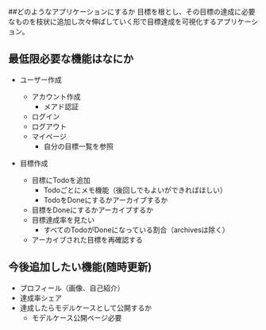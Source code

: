 ##どのようなアプリケーションにするか
目標を根とし、その目標の達成に必要なものを枝状に追加し次々伸ばしていく形で目標達成を可視化するアプリケーション。

## 最低限必要な機能はなにか

- ユーザー作成
    - アカウント作成
        - メアド認証
    - ログイン
    - ログアウト
    - マイページ
        - 自分の目標一覧を参照
    
- 目標作成
    - 目標にTodoを追加
        - Todoごとにメモ機能（後回しでもよいができればほしい）
        - TodoをDoneにするかアーカイブするか
    - 目標をDoneにするかアーカイブするか
    - 目標達成率を見たい
        - すべてのTodoがDoneになっている割合（archivesは除く）
    - アーカイブされた目標を再確認する

## 今後追加したい機能(随時更新)

- プロフィール（画像、自己紹介）
- 達成率シェア
- 達成したらモデルケースとして公開するか
    - モデルケース公開ページ必要

